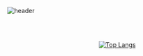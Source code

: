 ![header](https://capsule-render.vercel.app/api?type=wave&color=auto&height=200&section=header&text=Seo%20Ji%20Woo&fontSize=80)

<br/><br/>

<div align="center" style="text-align:center">

  [![Top Langs](https://github-readme-stats.vercel.app/api/top-langs/?username=sswwoo7675)](https://github.com/sswwoo7675/github-readme-stats)

</div>

